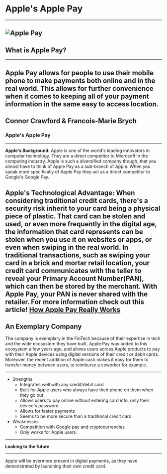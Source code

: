 # Apple's Apple Pay
---
![Apple Pay](https://help.apple.com/assets/5EB05D710946221361B50B6B/5EB05D770946221361B50B87/en_US/2ee7bef2798ffb5aa0561ec28773bbf7.png)
---
## What is Apple Pay?
---
Apple Pay allows for people to use their mobile phone to make payments both online and in the real world. This allows for further convenience when it comes to keeping all of your payment information in the same easy to access location.
---
Connor Crawford & Francois-Marie Brych
---
### Apple's Apple Pay
--- 
**Apple's Background:**
Apple is one of the world's leading innovators in computer technology. They are a direct competitor to Microsoft in the computing industry. Apple is such a diversified company though, that you almost have to think of Apple Pay as a sub-branch of Apple. When you speak more specifically of Apple Pay they act as a direct competitor to Google's Google Pay.

**Apple's Technological Advantage:**
When considering traditional credit cards, there's a security risk inherit to your card being a physical piece of plastic. That card can be stolen and used, or even more frequently in the digital age, the information that card represents can be stolen when you use it on websites or apps, or even when swiping in the real world. In traditional transactions, such as swiping your card in a brick and mortar retail location, your credit card communicates with the teller to reveal your Primary Account Number(PAN), which can then be stored by the merchant. With Apple Pay, your PAN is never shared with the retailer. For more information check out this article!
[How Apple Pay Really Works](https://kirklennon.com/a/applepay.html)
---
**An Exemplary Company**
---

The company is exemplary in the FinTech because of their expertise in tech and the wide ecosystem they have built. Apple Pay was added to this ecosystem a few years ago, and allows users across Apple products to pay with their Apple devices using digital versions of their credit or debit cards. Moreover, the recent addition of Apple cash makes it easy for them to transfer money between users, to reimburse a coworker for example.

---
* Strengths
    * Integrates well with any credit/debit card 
    * Built for Apple users who always have their phone on them when they go out
    * Allows users to pay online without entering card info, only their device's password
    * Allows for faster payments 
    * Seems to be more secure than a traditional credit card
* Weaknesses
    * Competition with Google pay and cryptocurrencies
    * Only works for Apple users.
---
**Looking to the future** 

---

Apple will be evermore present in digital payments, as they have demonstrated by launching their own credit card.
